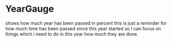 # YearGauge
shows how much year has been passed in percent
this is just a reminder for how much time has been passed since this year started so I can focus on things which i need to do in this year how much they are done.
